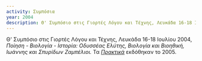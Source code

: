 ```yaml
---
activity: Συμπόσια
year: 2004
description: Θ' Συμπόσιο στις Γιορτές Λόγου και Τέχνης, Λευκάδα 16-18 Ιουλίου 2004, *Ποίηση - Βιολογία - Ιστορία: Οδυσσέας Ελύτης, Βιολογία και Βιοηθική, Ιωάννης και Σπυρίδων Ζαμπέλιοι.* Τα [*Πρακτικά*](/publications/praktika_symposiwn/praktika_symposiou_09.html) εκδόθηκαν το 2005.
---
```


Θ' Συμπόσιο στις Γιορτές Λόγου και Τέχνης, Λευκάδα 16-18 Ιουλίου 2004, *Ποίηση - Βιολογία - Ιστορία: Οδυσσέας Ελύτης, Βιολογία και Βιοηθική, Ιωάννης και Σπυρίδων Ζαμπέλιοι.* Τα [*Πρακτικά*](/publications/praktika_symposiwn/praktika_symposiou_09.html) εκδόθηκαν το 2005.
